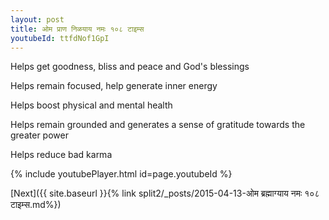 ```yaml
---
layout: post
title: ओम प्राण निळयाय नमः १०८ टाइम्स
youtubeId: ttfdNof1GpI
---
```

 
 
Helps get goodness, bliss and peace and God's blessings
 
Helps remain focused, help generate inner energy 
 
Helps boost physical and mental health 
 
Helps remain grounded and generates a sense of gratitude towards the greater power 
 
Helps reduce bad karma
 
 
 
 


{% include youtubePlayer.html id=page.youtubeId %}
 
[Next]({{ site.baseurl }}{% link  split2/_posts/2015-04-13-ओम ब्रह्माग्याय नमः १०८ टाइम्स.md%})
 
